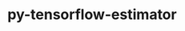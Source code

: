---
title: "py-tensorflow-estimator"
layout: cache
categories: [package, develop-2024-03-03]
meta: {"versions": ["2.14.0"], "compilers": ["gcc@=11.4.0"], "oss": ["ubuntu22.04"], "platforms": ["linux"], "targets": ["x86_64_v3"], "stacks": ["ml-linux-x86_64-cpu", "ml-linux-x86_64-cuda", "ml-linux-x86_64-rocm", "root"], "num_specs": 3, "num_specs_by_stack": {"ml-linux-x86_64-cuda": 1, "root": 3, "ml-linux-x86_64-cpu": 1, "ml-linux-x86_64-rocm": 1}}
spec_details: [{"hash": "lb44xyqri4bweaeguevxzwh73akgzl7y", "compiler": "gcc@=11.4.0", "versions": ["2.14.0"], "os": "ubuntu22.04", "platform": "linux", "target": "x86_64_v3", "variants": ["build_system=generic"], "stacks": ["ml-linux-x86_64-cuda", "root"], "size": "-", "tarball": "https://binaries.spack.io/develop-2024-03-03/build_cache/linux-ubuntu22.04-x86_64_v3/gcc-11.4.0/py-tensorflow-estimator-2.14.0/linux-ubuntu22.04-x86_64_v3-gcc-11.4.0-py-tensorflow-estimator-2.14.0-lb44xyqri4bweaeguevxzwh73akgzl7y.spack"}, {"hash": "sufqwd5x5xyfblcee3rr75rda2jcfkfl", "compiler": "gcc@=11.4.0", "versions": ["2.14.0"], "os": "ubuntu22.04", "platform": "linux", "target": "x86_64_v3", "variants": ["build_system=generic"], "stacks": ["root", "ml-linux-x86_64-cpu"], "size": "-", "tarball": "https://binaries.spack.io/develop-2024-03-03/build_cache/linux-ubuntu22.04-x86_64_v3/gcc-11.4.0/py-tensorflow-estimator-2.14.0/linux-ubuntu22.04-x86_64_v3-gcc-11.4.0-py-tensorflow-estimator-2.14.0-sufqwd5x5xyfblcee3rr75rda2jcfkfl.spack"}, {"hash": "3kxfa34pv4rzls3nvgyqm6i5ebwljkjb", "compiler": "gcc@=11.4.0", "versions": ["2.14.0"], "os": "ubuntu22.04", "platform": "linux", "target": "x86_64_v3", "variants": ["build_system=generic"], "stacks": ["root", "ml-linux-x86_64-rocm"], "size": "-", "tarball": "https://binaries.spack.io/develop-2024-03-03/build_cache/linux-ubuntu22.04-x86_64_v3/gcc-11.4.0/py-tensorflow-estimator-2.14.0/linux-ubuntu22.04-x86_64_v3-gcc-11.4.0-py-tensorflow-estimator-2.14.0-3kxfa34pv4rzls3nvgyqm6i5ebwljkjb.spack"}]
---